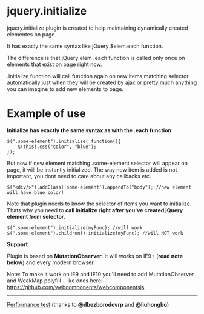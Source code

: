 # jquery.initialize

jquery.initialize plugin is created to help maintaining dynamically created elementes on page.

It has exacly the same syntax like jQuery $elem.each function. 

The difference is that jQuery elem .each function is called only once on elements that exist on page right now. 

.initialize function will call function again on new items matching selector automatically just when they will be created by ajax or pretty much anything you can imagine to add new elements to page.

# Example of use
  
  **Initialize has exactly the same syntax as with the .each function**
  
	$(".some-element").initialize( function(){
		$(this).css("color", "blue");
	});
	
  But now if new element matching .some-element selector will appear on page, it will be instantly initialized. The way new item is added is not important, you dont need to care about any callbacks etc.
  
	$("<div/>").addClass('some-element').appendTo("body"); //new element will have blue color!
	

Note that plugin needs to know the selector of items you want to initialize. Thats why you need to **call initialize right after you've created jQuery element from selector.**

	$(".some-element").initialize(myFunc); //will work
	$(".some-element").children().initialize(myFunc); //will NOT work

	

**Support**

Plugin is based on **MutationObserver**. It will works on IE9+ (**read note below**) and every modern browser.

Note: To make it work on IE9 and IE10 you'll need to add MutationObserver and WeakMap polyfill - like ones here: <https://github.com/webcomponents/webcomponentsjs>

-----------------
[Performance test](https://jsfiddle.net/x8vtfxtb/5/) (thanks to **@dbezborodovrp** and **@liuhongbo**)
